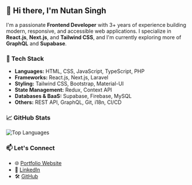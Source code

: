 ## 👋 Hi there, I'm Nutan Singh

I'm a passionate **Frontend Developer** with 3+ years of experience building modern, responsive, and accessible web applications. I specialize in **React.js**, **Next.js**, and **Tailwind CSS**, and I'm currently exploring more of **GraphQL** and **Supabase**.

### 🔧 Tech Stack

- **Languages:** HTML, CSS, JavaScript, TypeScript, PHP  
- **Frameworks:** React.js, Next.js, Laravel  
- **Styling:** Tailwind CSS, Bootstrap, Material-UI  
- **State Management:** Redux, Context API  
- **Databases & BaaS:** Supabase, Firebase, MySQL  
- **Others:** REST API, GraphQL, Git, i18n, CI/CD


### 📈 GitHub Stats

![Top Languages](https://github-readme-stats.vercel.app/api/top-langs/?username=NutanCoder&layout=compact)


### 📫 Let's Connect

- 🌐 [Portfolio Website](https://portfolio-nutan.vercel.app)
- 💼 [LinkedIn](https://www.linkedin.com/in/nutan-singh-484018194/)
- 🛠️ [GitHub](https://github.com/NutanCoder)

